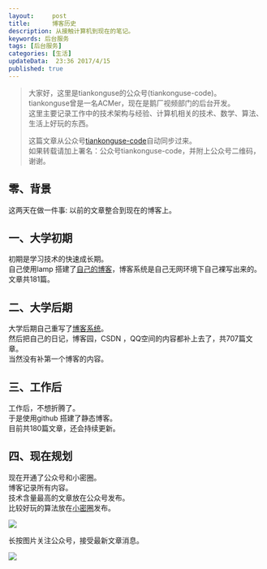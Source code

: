 ```yaml
---  
layout:     post  
title:      博客历史
description: 从接触计算机到现在的笔记。     
keywords: 后台服务  
tags: [后台服务]  
categories: [生活]  
updateData:  23:36 2017/4/15  
published: true  
---  
```

  
  
>   
> 大家好，这里是tiankonguse的公众号(tiankonguse-code)。    
> tiankonguse曾是一名ACMer，现在是鹅厂视频部门的后台开发。    
> 这里主要记录工作中的技术架构与经验、计算机相关的技术、数学、算法、生活上好玩的东西。    
>      
> 这篇文章从公众号[tiankonguse-code](http://mp.weixin.qq.com/s/kjuZuB6l80e49rP_cJEr_g)自动同步过来。    
> 如果转载请加上署名：公众号tiankonguse-code，并附上公众号二维码，谢谢。    
>    
  

## 零、背景

这两天在做一件事: 以前的文章整合到现在的博客上。  

## 一、大学初期

初期是学习技术的快速成长期。  
自己使用lamp 搭建了[自己的博客](//github.tiankonguse.com/firstblog.html)，博客系统是自己无网环境下自己裸写出来的。  
文章共181篇。  


##  二、大学后期


大学后期自己重写了[博客系统](//github.tiankonguse.com/record.html)。   
然后把自己的日记，博客园，CSDN ，QQ空间的内容都补上去了，共707篇文章。  
当然没有补第一个博客的内容。   

## 三、工作后

工作后，不想折腾了。  
于是使用github 搭建了静态博客。  
目前共180篇文章，还会持续更新。  


## 四、现在规划

现在开通了公众号和小密圈。  
博客记录所有内容。  
技术含量最高的文章放在公众号发布。  
比较好玩的算法放在[小密圈](https://wx.xiaomiquan.com/mweb/views/joingroup/join_group.html?group_id=281548515451&secret=r0krqw9fw0at24vxjxo1uo4k0h4lfe47&extra=d67ce0c25ec91252b3af846a10154c9e9d4cb50c763fee178acd68cd2c2e09ee)发布。  


![](http://res.tiankonguse.com/images/suanfa_xiaomiquan.jpg)  
  
  
长按图片关注公众号，接受最新文章消息。   
  
![](http://res.tiankonguse.com/images/weixin-50cm.jpg)  
  
  
  
